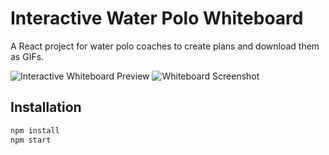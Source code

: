 # Interactive Water Polo Whiteboard

A React project for water polo coaches to create plans and download them as GIFs.

![Interactive Whiteboard Preview](/preview.gif)
![Whiteboard Screenshot](/overview.png)

## Installation

```bash
npm install
npm start